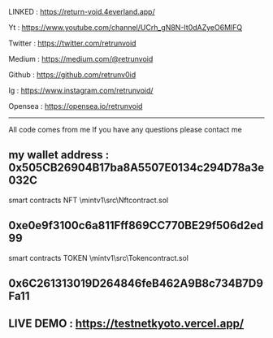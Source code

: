 LINKED : https://return-void.4everland.app/

Yt : https://www.youtube.com/channel/UCrh_gN8N-It0dAZyeO6MlFQ

Twitter : https://twitter.com/retrunvoid

Medium : https://medium.com/@retrunvoid

Github : https://github.com/retrunv0id

Ig : https://www.instagram.com/retrunvoid/

Opensea : https://opensea.io/retrunvoid

----------------------------------------

All code comes from me
If you have any questions please contact me

my wallet address : 0x505CB26904B17ba8A5507E0134c294D78a3e032C
------------------------------------------
smart contracts NFT \mintv1\src\Nftcontract.sol

0xe0e9f3100c6a811Fff869CC770BE29f506d2ed99
-------------------------------------------
smart contracts TOKEN \mintv1\src\Tokencontract.sol

0x6C261313019D264846feB462A9B8c734B7D9Fa11
-------------------------------------------
LIVE DEMO : https://testnetkyoto.vercel.app/
-------------------------------------------
